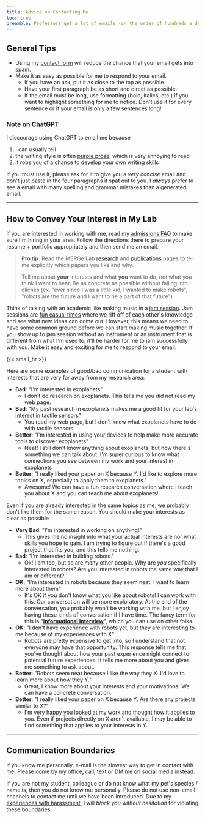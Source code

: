 ```yaml
---
title: Advice on Contacting Me
toc: true
preamble: Professors get a lot of emails (on the order of hundreds a day). That doesn't mean you shouldn't email them, but rather that you need to be strategic about how you email them to get a response. Here are my tips on how to get a response *from me*. These tips are probably useful for other professors as well, but you should ask them first! I highly recommend [Yonatan Bisk](https://talkingtorobots.com/FAQ.html)'s FAQ for more guidance.
---
```


## General Tips
* Using my [contact form](https://litchin.wordpress.com/contact/) will reduce the chance that your email gets into spam.
* Make it as easy as possible for me to respond to your email.
	* If you have an ask, put it as close to the top as possible.
	* Have your first paragraph be as short and direct as possible. 
	* If the email must be long, use formatting (bold, italics, etc.) if you want to highlight something for me to notice. Don't use it for every sentence or if your email is only a few sentences long!

### Note on ChatGPT
I discourage using ChatGPT to email me because 
1. I can usually tell
2. the writing style is often [purple prose](https://en.wikipedia.org/wiki/Purple_prose), which is very annoying to read
3. it robs you of a chance to develop your own writing skills
 
If you must use it, please ask for it to give you a *very concise* email and don't just paste in the four paragraphs it spat out to you. I *always* prefer to see a email with many spelling and grammar mistakes than a generated email.

---

## How to Convey Your Interest in My Lab
If you are interested in working with me, read my [admissions FAQ](/faq/admissions) to make sure I'm hiring in your area. Follow the directions there to prepare your resume + portfolio appropriately and then send me an email.

> **Pro tip:** Read the MERGe Lab [research](https://merge-lab.github.io/research/) and [publications](https://merge-lab.github.io/publications/) pages to tell me explicitly which papers you like and why. 
> 
> Tell me about **your** interests and what **you** want to do, not what you think I want to hear. Be as concrete as possible without falling into cliches (ex. "ever since I was a little kid, I wanted to make robots", "robots are the future and I want to be a part of that future")

Think of talking with an academic like making music in a [jam session](https://en.wikipedia.org/wiki/Jam_session). Jam sessions are [fun casual times](https://superguitarlicks.com/preparing-for-your-first-jam-session/) where we riff off of each other's knowledge and see what new ideas can come out. However, this means we need to have some common ground before we can start making music together. If you show up to jam session without an instrument or an instrument that is different from what I'm used to, it'll be harder for me to jam successfully with you. Make it easy and exciting for me to respond to your email.

{{< small_hr >}}

Here are some examples of good/bad communication for a student with interests that are very far away from my research area:
* **Bad**: "I'm interested in exoplanets"
	* I don't do research on exoplanets. This tells me you did not read my web page.
* **Bad**: "My past research in exoplanets makes me a good fit for your lab's interest in tactile sensors"
	* You read my web page, but I don't know what exoplanets have to do with tactile sensors.
* **Better**: "I'm interested in using your devices to help make more accurate tools to discover exoplanets"
	* Neat! I still don't know anything about exoplanets, but now there's something we can talk about. I'm super curious to know what connections you see between my work and your interest in exoplanets
* **Better**: "I really liked your paper on X because Y. I'd like to explore more topics on X, especially to apply them to exoplanets."
	* Awesome! We can have a fun research conversation where I teach you about X and you can teach me about exoplanets!

Even if you are already interested in the same topics as me, we probably don't like them for the same reason. You should make your interests as clear as possible
* **Very Bad**: "I'm interested in working on anything!"
	* This gives me no insight into what your actual interests are nor what skills you hope to gain. I am trying to figure out if there's a good project that fits you, and this tells me nothing.
* **Bad**: "I'm interested in building robots."
	* Ok! I am too, but so are many other people. Why are *you* specifically interested in robots? Are you interested in robots the same way that I am or different?
* **OK**: "I'm interested in robots because they seem neat. I want to learn more about them"
	* It's OK if you don't know what you like about robots! I can work with this. Our conversation will be more exploratory. At the end of the conversation, you probably won't be working with me, but I enjoy having these kinds of conversation if I have time. The fancy term for this is "**[informational interview](https://en.wikipedia.org/wiki/Informational_interview)**", which you can use on other folks.
* **OK**: "I don't have experience with robots yet, but they are interesting to me because of my experiences with X"
	* Robots are pretty expensive to get into, so I understand that not everyone may have that opportunity. This response tells me that you've thought about how your past experience might connect to potential future experiences. It tells me more about you and gives me something to ask about.
* **Better**: "Robots seem neat because I like the way they X. I'd love to learn more about how they Y."
	* Great, I know more about your interests and your motivations. We can have a concrete conversation.
* **Better**: "I really liked your paper on X because Y. Are there any projects similar to X?"
	* I'm very happy you looked at my work and thought how it applies to you. Even if projects directly on X aren't available, I may be able to find something that applies to your interests in Y.
---

## Communication Boundaries
If you know me personally, e-mail is the slowest way to get in contact with me. Please come by my office, call, text or DM me on social media instead.

If you are not my student, colleague or do not know what my pet's species / name is, then you do not know me personally. Please do not use non-email channels to contact me until we have been introduced. Due to my [experiences with harassment](https://journals.uic.edu/ojs/index.php/fm/article/view/11674), I will *block you without hesitation* for violating these boundaries.
